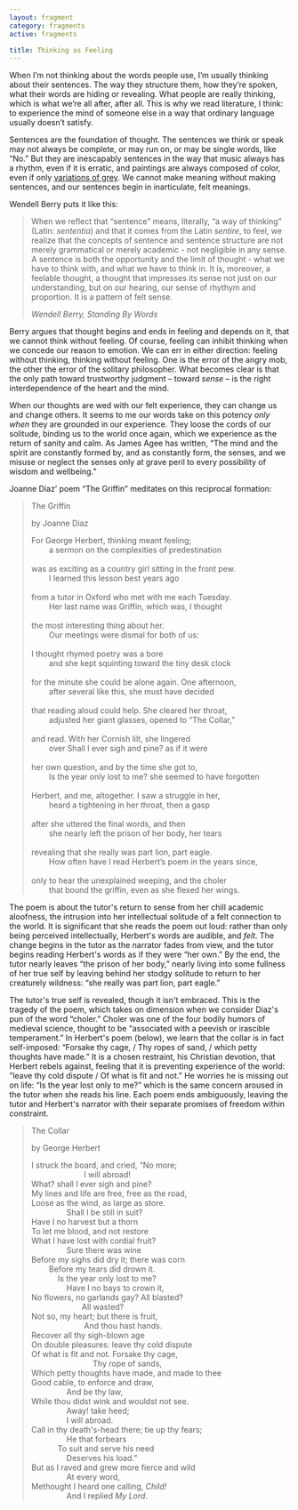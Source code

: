 ```yaml
---
layout: fragment
category: fragments
active: fragments

title: Thinking as Feeling
---
```


When I’m not thinking about the words people use, I’m usually thinking about their sentences. The way they structure them, how they’re spoken, what their words are hiding or revealing. What people are really thinking, which is what we’re all after, after all. This is why we read literature, I think: to experience the mind of someone else in a way that ordinary language usually doesn’t satisfy.

Sentences are the foundation of thought. The sentences we think or speak may not always be complete, or may run on, or may be single words, like “No.” But they are inescapably sentences in the way that music always has a rhythm, even if it is erratic, and paintings are always composed of color, even if only <a href="http://www.nytimes.com/slideshow/2008/01/31/arts/20080203_VOGE_SLIDESHOW.html?mcubz=3">variations of grey</a>. We cannot make meaning without making sentences, and our sentences begin in inarticulate, felt meanings.

Wendell Berry puts it like this:

<blockquote>
  <p>When we reflect that “sentence” means, literally, “a way of thinking” (Latin: <i>sententia</i>) and that it comes from the Latin <i>sentire</i>, to feel, we realize that the concepts of sentence and sentence structure are not merely grammatical or merely academic - not negligible in any sense. A sentence is both the opportunity and the limit of thought - what we have to think with, and what we have to think in. It is, moreover, a feelable thought, a thought that impresses its sense not just on our understanding, but on our hearing, our sense of rhythym and proportion. It is a pattern of felt sense.</p>
  <cite>Wendell Berry, <i>Standing By Words</i></cite>
</blockquote>

Berry argues that thought begins and ends in feeling and depends on it, that we cannot think without feeling. Of course, feeling can inhibit thinking when we concede our reason to emotion. We can err in either direction: feeling without thinking, thinking without feeling. One is the error of the angry mob, the other the error of the solitary philosopher. What becomes clear is that the only path toward trustworthy judgment – toward *sense* – is the right interdependence of the heart and the mind. 

When our thoughts are wed with our felt experience, they can change us and change others. It seems to me our words take on this potency *only when* they are grounded in our experience. They loose the cords of our solitude, binding us to the world once again, which we experience as the return of sanity and calm. As James Agee has written, “The mind and the spirit are constantly formed by, and as constantly form, the senses, and we misuse or neglect the senses only at grave peril to every possibility of wisdom and wellbeing.” 

Joanne Diaz’ poem “The Griffin” meditates on this reciprocal formation:


<blockquote class="poem">
  <p class="title">The Griffin</p>
  <p class="poet"> by Joanne Diaz</p>
  <p>
    For George Herbert, thinking meant feeling; <br>
    &nbsp; &nbsp; &nbsp; &nbsp; a sermon on the complexities of predestination <br>
    <br>
    was as exciting as a country girl sitting in the front pew. <br>
    &nbsp; &nbsp; &nbsp; &nbsp; I learned this lesson best years ago <br>
    <br>
    from a tutor in Oxford who met with me each Tuesday. <br>
    &nbsp; &nbsp; &nbsp; &nbsp; Her last name was Griffin, which was, I thought <br>
    <br>
    the most interesting thing about her. <br>
    &nbsp; &nbsp; &nbsp; &nbsp; Our meetings were dismal for both of us: <br>
    <br>
    I thought rhymed poetry was a bore <br>
    &nbsp; &nbsp; &nbsp; &nbsp; and she kept squinting toward the tiny desk clock <br>
    <br>
    for the minute she could be alone again. One afternoon, <br>
    &nbsp; &nbsp; &nbsp; &nbsp; after several like this, she must have decided <br>
    <br>
    that reading aloud could help. She cleared her throat, <br>
    &nbsp; &nbsp; &nbsp; &nbsp; adjusted her giant glasses, opened to “The Collar,” <br>
    <br>
    and read. With her Cornish lilt, she lingered <br>
    &nbsp; &nbsp; &nbsp; &nbsp; over <span class="italic">Shall I ever sigh and pine?</span> as if it were <br>
    <br>
    her own question, and by the time she got to, <br>
    &nbsp; &nbsp; &nbsp; &nbsp; <span class="italic">Is the year only lost to me?</span> she seemed to have forgotten <br>
    <br>
    Herbert, and me, altogether. I saw a struggle in her, <br>
    &nbsp; &nbsp; &nbsp; &nbsp; heard a tightening in her throat, then a gasp <br>
    <br>
    after she uttered the final words, and then <br>
    &nbsp; &nbsp; &nbsp; &nbsp; she nearly left the prison of her body, her tears <br>
    <br>
    revealing that she really was part lion, part eagle. <br>
    &nbsp; &nbsp; &nbsp; &nbsp; How often have I read Herbert’s poem in the years since, <br>
    <br>
    only to hear the unexplained weeping, and the choler <br>
    &nbsp; &nbsp; &nbsp; &nbsp; that bound the griffin, even as she flexed her wings.<br>

  </p>
</blockquote>

The poem is about the tutor's return to sense from her chill academic aloofness, the intrusion into her intellectual solitude of a felt connection to the world. It is significant that she reads the poem out loud: rather than only being perceived intellectually, Herbert's words are audible, and *felt*.  The change begins in the tutor as the narrator fades from view, and the tutor begins reading Herbert's words as if they were “her own.” By the end, the tutor nearly leaves “the prison of her body,” nearly living into some fullness of her true self by leaving behind her stodgy solitude to return to her creaturely wildness: “she really was part lion, part eagle.”

The tutor's true self is revealed, though it isn't embraced. This is the tragedy of the poem, which takes on dimension when we consider Diaz's pun of the word “choler.” Choler was one of the four bodily humors of medieval science, thought to be “associated with a peevish or irascible temperament.” In Herbert's poem (below), we learn that the collar is in fact self-imposed: “Forsake thy cage, / Thy ropes of sand, / which petty thoughts have made.” It is a chosen restraint, his Christian devotion, that Herbert rebels against, feeling that it is preventing experience of the world: ”leave thy cold dispute / Of what is fit and not.” He worries he is missing out on life: “Is the year lost only to me?” which is the same concern aroused in the tutor when she reads his line. Each poem ends ambiguously, leaving the tutor and Herbert's narrator with their separate promises of freedom within constraint.


<blockquote class="poem">
  <p class="title">The Collar</p>
  <p class="poet"> by George Herbert</p>
  <p>
    I struck the board, and cried, “No more; <br>
    &nbsp; &nbsp; &nbsp; &nbsp; &nbsp; &nbsp; &nbsp; &nbsp; &nbsp; &nbsp; &nbsp; &nbsp; I will abroad! <br>
    What? shall I ever sigh and pine? <br>
    My lines and life are free, free as the road, <br>
    Loose as the wind, as large as store. <br>
    &nbsp; &nbsp; &nbsp; &nbsp; &nbsp; &nbsp; &nbsp; &nbsp; Shall I be still in suit? <br>
    Have I no harvest but a thorn <br>
    To let me blood, and not restore <br>
    What I have lost with cordial fruit? <br>
    &nbsp; &nbsp; &nbsp; &nbsp; &nbsp; &nbsp; &nbsp; &nbsp; Sure there was wine <br>
    Before my sighs did dry it; there was corn <br>
    &nbsp; &nbsp; &nbsp; &nbsp; Before my tears did drown it. <br>
    &nbsp; &nbsp; &nbsp; &nbsp; &nbsp; &nbsp; Is the year only lost to me? <br>
    &nbsp; &nbsp; &nbsp; &nbsp; &nbsp; &nbsp; &nbsp; &nbsp; Have I no bays to crown it, <br>
    No flowers, no garlands gay? All blasted? <br>
    &nbsp; &nbsp; &nbsp; &nbsp; &nbsp; &nbsp; &nbsp; &nbsp; &nbsp; &nbsp; &nbsp; &nbsp;All wasted? <br>
    Not so, my heart; but there is fruit, <br>
    &nbsp; &nbsp; &nbsp; &nbsp; &nbsp; &nbsp; &nbsp; &nbsp; &nbsp; &nbsp; &nbsp; &nbsp; And thou hast hands. <br>
    Recover all thy sigh-blown age <br>
    On double pleasures: leave thy cold dispute <br>
    Of what is fit and not. Forsake thy cage, <br>
    &nbsp; &nbsp; &nbsp; &nbsp; &nbsp; &nbsp; &nbsp; &nbsp; &nbsp; &nbsp; &nbsp; &nbsp; &nbsp; &nbsp; Thy rope of sands, <br>
    Which petty thoughts have made, and made to thee <br>
    Good cable, to enforce and draw, <br>
    &nbsp; &nbsp; &nbsp; &nbsp; &nbsp; &nbsp; &nbsp; &nbsp; And be thy law, <br>
    While thou didst wink and wouldst not see. <br>
    &nbsp; &nbsp; &nbsp; &nbsp; &nbsp; &nbsp; &nbsp; &nbsp; Away! take heed; <br>
    &nbsp; &nbsp; &nbsp; &nbsp; &nbsp; &nbsp; &nbsp; &nbsp; I will abroad. <br>
    Call in thy death's-head there; tie up thy fears; <br>
    &nbsp; &nbsp; &nbsp; &nbsp; &nbsp; &nbsp; &nbsp; &nbsp; He that forbears <br>
    &nbsp; &nbsp; &nbsp; &nbsp; &nbsp; &nbsp; To suit and serve his need <br>
    &nbsp; &nbsp; &nbsp; &nbsp; &nbsp; &nbsp; &nbsp; &nbsp; Deserves his load.” <br>
    But as I raved and grew more fierce and wild <br>
    &nbsp; &nbsp; &nbsp; &nbsp; &nbsp; &nbsp; &nbsp; &nbsp; At every word, <br>
    Methought I heard one calling, <i>Child!</i> <br>
    &nbsp; &nbsp; &nbsp; &nbsp; &nbsp; &nbsp; &nbsp; &nbsp; And I replied <i>My Lord</i>. <br>
  </p>
</blockquote>
